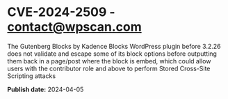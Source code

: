 # CVE-2024-2509 - contact@wpscan.com

The Gutenberg Blocks by Kadence Blocks WordPress plugin before 3.2.26 does not validate and escape some of its block options before outputting them back in a page/post where the block is embed, which could allow users with the contributor role and above to perform Stored Cross-Site Scripting attacks

**Publish date:** 2024-04-05
